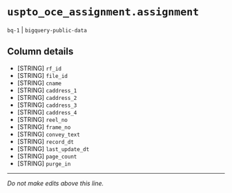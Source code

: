 # `uspto_oce_assignment.assignment`
`bq-1` | `bigquery-public-data`

## Column details
* [STRING]    `rf_id`
* [STRING]    `file_id`
* [STRING]    `cname`
* [STRING]    `caddress_1`
* [STRING]    `caddress_2`
* [STRING]    `caddress_3`
* [STRING]    `caddress_4`
* [STRING]    `reel_no`
* [STRING]    `frame_no`
* [STRING]    `convey_text`
* [STRING]    `record_dt`
* [STRING]    `last_update_dt`
* [STRING]    `page_count`
* [STRING]    `purge_in`

-------------------------------------------------------------------------------
*Do not make edits above this line.*

